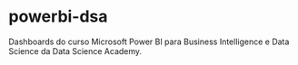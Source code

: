 # powerbi-dsa
Dashboards do curso Microsoft Power BI para Business Intelligence e Data Science da Data Science Academy.
